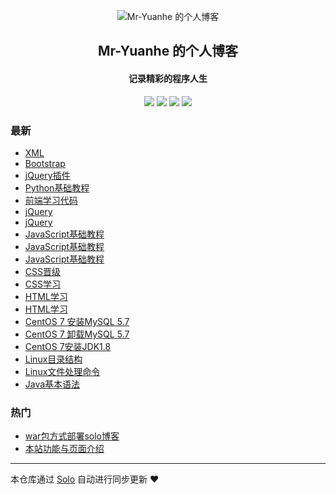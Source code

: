 <p align="center"><img alt="Mr-Yuanhe 的个人博客" src="https://static.b3log.org/images/brand/solo-32.png"></p><h2 align="center">
Mr-Yuanhe 的个人博客
</h2>

<h4 align="center">记录精彩的程序人生</h4>
<p align="center"><a title="Mr-Yuanhe 的个人博客" target="_blank" href="https://github.com/Mr-Yuanhe/solo-blog"><img src="https://img.shields.io/github/last-commit/Mr-Yuanhe/solo-blog.svg?style=flat-square&color=FF9900"></a>
<a title="GitHub repo size in bytes" target="_blank" href="https://github.com/Mr-Yuanhe/solo-blog"><img src="https://img.shields.io/github/repo-size/Mr-Yuanhe/solo-blog.svg?style=flat-square"></a>
<a title="Solo Version" target="_blank" href="https://github.com/b3log/solo/releases"><img src="https://img.shields.io/badge/solo-3.6.4-f1e05a.svg?style=flat-square&color=blueviolet"></a>
<a title="Hits" target="_blank" href="https://github.com/b3log/hits"><img src="https://hits.b3log.org/Mr-Yuanhe/solo-blog.svg"></a></p>

### 最新

* [XML](http://www.xccweb.top/articles/2019/09/26/1569511697360.html)
* [Bootstrap](http://www.xccweb.top/articles/2019/09/24/1569320819776.html)
* [jQuery插件](http://www.xccweb.top/articles/2019/09/24/1569318733397.html)
* [Python基础教程](http://www.xccweb.top/articles/2019/09/19/1568875782008.html)
* [前端学习代码](http://www.xccweb.top/articles/2019/09/18/1568818883145.html)
* [jQuery](http://www.xccweb.top/articles/2019/09/18/1568813407846.html)
* [jQuery](http://www.xccweb.top/articles/2019/09/18/1568813221540.html)
* [JavaScript基础教程](http://www.xccweb.top/articles/2019/09/18/1568812155818.html)
* [JavaScript基础教程](http://www.xccweb.top/articles/2019/09/17/1568719908797.html)
* [JavaScript基础教程](http://www.xccweb.top/articles/2019/09/17/1568719612924.html)
* [CSS晋级](http://www.xccweb.top/articles/2019/09/17/1568652160688.html)
* [CSS学习](http://www.xccweb.top/articles/2019/09/17/1568651723977.html)
* [HTML学习](http://www.xccweb.top/articles/2019/09/17/1568651293523.html)
* [HTML学习](http://www.xccweb.top/articles/2019/09/17/1568652644765.html)
* [CentOS 7 安装MySQL 5.7](http://www.xccweb.top/articles/2019/09/16/1568611730681.html)
* [CentOS 7 卸载MySQL 5.7](http://www.xccweb.top/articles/2019/09/16/1568616652854.html)
* [CentOS 7安装JDK1.8 ](http://www.xccweb.top/articles/2019/09/20/1568989171576.html)
* [Linux目录结构](http://www.xccweb.top/articles/2019/09/15/1568540856966.html)
* [Linux文件处理命令](http://www.xccweb.top/articles/2019/09/15/1568547117311.html)
* [Java基本语法](http://www.xccweb.top/articles/2019/09/15/1568531187918.html)

### 热门

* [war包方式部署solo博客](http://www.xccweb.top/articles/2019/09/21/1568995728707.html)
* [本站功能与页面介绍](http://www.xccweb.top/articles/2019/09/17/1568733546290.html)



---

本仓库通过 [Solo](https://github.com/b3log/solo) 自动进行同步更新 ❤️ 